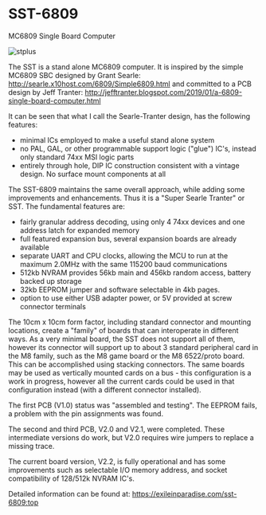 # SST-6809
MC6809 Single Board Computer

![stplus](https://github.com/KenWillmott/SST-6809/assets/17345651/b1b0577b-7dc4-4cc8-a207-0306ce1a3011)


The SST is a stand alone MC6809 computer. It is inspired by the simple MC6809 SBC designed by Grant Searle:
http://searle.x10host.com/6809/Simple6809.html
and committed to a PCB design by Jeff Tranter:
http://jefftranter.blogspot.com/2019/01/a-6809-single-board-computer.html

It can be seen that what I call the Searle-Tranter design, has the following features:
- minimal ICs employed to make a useful stand alone system
- no PAL, GAL, or other programmable support logic ("glue") IC's, instead only standard 74xx MSI logic parts
- entirely through hole, DIP IC construction consistent with a vintage design. No surface mount components at all

The SST-6809 maintains the same overall approach, while adding some improvements and enhancements. Thus it is a "Super Searle Tranter" or SST. The fundamental features are:
- fairly granular address decoding, using only 4 74xx devices and one address latch for expanded memory
- full featured expansion bus, several expansion boards are already available
- separate UART and CPU clocks, allowing the MCU to run at the maximum 2.0MHz with the same 115200 baud communications
- 512kb NVRAM provides 56kb main and 456kb random access, battery backed up storage
- 32kb EEPROM jumper and software selectable in 4kb pages.
- option to use either USB adapter power, or 5V provided at screw connector terminals

The 10cm x 10cm form factor, including standard connector and mounting locations, create a "family" of boards that can interoperate in different ways. As a very minimal board, the SST does not support all of them, however its connector will support up to about 3 standard peripheral card in the M8 family, such as the M8 game board or the M8 6522/proto board. This can be accomplished using stacking connectors. The same boards may be used as vertically mounted cards on a bus - this configuration is a work in progress, however all the current cards could be used in that configuration instead (with a different connector installed).

The first PCB (V1.0) status was "assembled and testing". The EEPROM fails, a problem with the pin assignments was found.

The second and third PCB, V2.0 and V2.1, were completed. These intermediate versions do work, but V2.0 requires wire jumpers to replace a missing trace.

The current board version, V2.2, is fully operational and has some improvements such as selectable I/O memory address, and socket compatibility of 128/512k NVRAM IC's.

Detailed information can be found at:
https://exileinparadise.com/sst-6809:top
